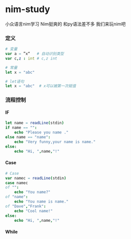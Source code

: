 # nim-study
小众语言nim学习
Nim挺爽的 和py语法差不多 我们来玩nim吧

### 定义
```nim
# 变量
var a = ”x“   # 自动识别类型
var c,z : int # c,z int

# 常量
let x = "abc"

# let语句
let x = "abc"  # x可以被第一次赋值
```

### 流程控制
#### IF
```nim
let name = readLine(stdin)
if name == "":
    echo "Please you name ."
else name == "name":
    echo "Very funny,your name is name."
else:
    echo "Hi, ",name,"!"
```
#### Case
```nim
# Case
var namec = readLine(stdin)
case namec
of "":
    echo "You name?"
of "name":
    echo "You name is name."
of "Dave","Frank":
    echo "Cool name!"
else:
    echo "Hi, ",name,"!"
``` 
#### While
```nim
```